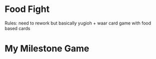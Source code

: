 # Food Fight
Rules: 
need to rework but basically yugioh + waar card game with food based cards

# My Milestone Game
